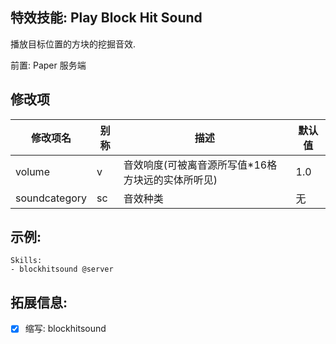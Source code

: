 ## 特效技能: Play Block Hit Sound

播放目标位置的方块的挖掘音效.

前置: Paper 服务端

## 修改项
| 修改项名 | 别称 | 描述 | 默认值 |
|------|----|----|-----|
| volume | v | 音效响度(可被离音源所写值\*16格方块远的实体所听见) | 1.0 |
| soundcategory | sc | 音效种类 | 无 |

## 示例:

```plaintext
Skills:
- blockhitsound @server
```

## 拓展信息:

* [x] 缩写: blockhitsound

```plaintext
```